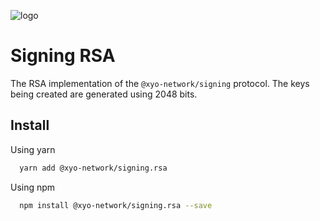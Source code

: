 [logo]: https://cdn.xy.company/img/brand/XY_Logo_GitHub.png

![logo]

# Signing RSA

The RSA implementation of the `@xyo-network/signing` protocol. The keys being created are generated using 2048 bits.

## Install

Using yarn

```sh
  yarn add @xyo-network/signing.rsa
```

Using npm

```sh
  npm install @xyo-network/signing.rsa --save
```